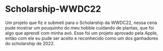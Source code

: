 # Scholarship-WWDC22
Um projeto que fiz e submeti para o Scholarship da WWDC22, nessa cena pude mostrar um pouquinho do meu hobbie cuidando de plantas, que foi algo que aprendi com minha avó. 
Esse foi um projeto aprovado pela Apple, então com ele eu pude ser aceito e reconhecido como um dos ganhadores do scholarship de 2022.
